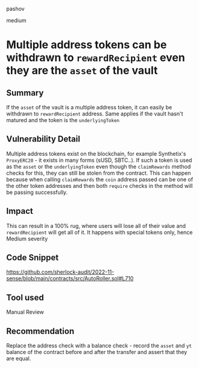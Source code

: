 pashov

medium

# Multiple address tokens can be withdrawn to `rewardRecipient` even they are the `asset` of the vault

## Summary
If the `asset` of the vault is a multiple address token, it can easily be withdrawn to `rewardRecipient` address. Same applies if the vault hasn't matured and the token is the `underlyingToken`

## Vulnerability Detail
Multiple address tokens exist on the blockchain, for example Synthetix's `ProxyERC20` - it exists in many forms (sUSD, SBTC..). If such a token is used as the `asset` or the `underlyingToken` even though the `claimRewards` method checks for this, they can still be stolen from the contract. This can happen because when calling `claimRewards` the `coin` address passed can be one of the other token addresses and then both `require` checks in the method will be passing successfully.

## Impact
This can result in a 100% rug, where users will lose all of their value and `rewardRecipient` will get all of it. It happens with special tokens only, hence Medium severity
## Code Snippet
https://github.com/sherlock-audit/2022-11-sense/blob/main/contracts/src/AutoRoller.sol#L710
## Tool used

Manual Review

## Recommendation
Replace the address check with a balance check - record the `asset` and `yt` balance of the contract before and after the transfer and assert that they are equal.